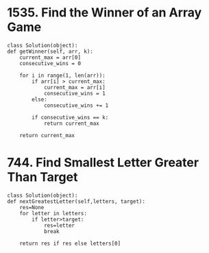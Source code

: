 

# 1535. Find the Winner of an Array Game

    class Solution(object):
    def getWinner(self, arr, k):
        current_max = arr[0]
        consecutive_wins = 0

        for i in range(1, len(arr)):
            if arr[i] > current_max:
                current_max = arr[i]
                consecutive_wins = 1
            else:
                consecutive_wins += 1

            if consecutive_wins == k:
                return current_max

        return current_max

# 744. Find Smallest Letter Greater Than Target

    class Solution(object):
    def nextGreatestLetter(self,letters, target):
        res=None
        for letter in letters:
            if letter>target:
                res=letter
                break

        return res if res else letters[0]
